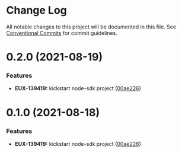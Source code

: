 # Change Log

All notable changes to this project will be documented in this file.
See [Conventional Commits](https://conventionalcommits.org) for commit guidelines.

# 0.2.0 (2021-08-19)


### Features

* **EUX-139419:** kickstart node-sdk project ([00ae226](https://github.com/securityscorecard/node-sdk/commit/00ae2264a7fc9541580a27a49fae5711cb0f5c12))





# 0.1.0 (2021-08-18)


### Features

* **EUX-139419:** kickstart node-sdk project ([00ae226](https://github.com/securityscorecard/node-sdk/commit/00ae2264a7fc9541580a27a49fae5711cb0f5c12))
